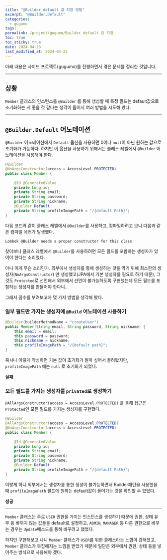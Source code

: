 ```yaml
---
title: "@Builder default 값 지정 방법"
excerpt: "@Builder.Default"
categories:
  - gugumo
tags: 
permalink: /project/gugumo/Builder default 값 지정
toc: true
toc_sticky: true
date: 2024-04-23
last_modified_at: 2024-04-23
---
```

아래 내용은 사이드 프로젝트(gugumo)를 진행하면서 겪은 문제를 정리한 것입니다.  

---

## 상황

`Member` 클래스의 인스턴스를 `@Builder` 를 통해 생성할 때 특정 필드는 default값으로 초기화하는 게 좋을 것 같다는 생각이 들어서 여러 방법을 시도해 봤다.


---
## `@Builder.Default` 어노테이션

`@Builder` 어노테이션에서 `Default` 옵션을 사용하면 0이나 `null`이 아닌 원하는 값으로 초기화가 가능하다.  하지만 이 옵션을 사용하기 위해서는 클래스 레벨에서 `@Builder` 어노테이션을 사용해야 한다.  

``` java
@Builder  
@NoArgsConstructor(access = AccessLevel.PROTECTED)   
public class Member {  
  
    @Id @GeneratedValue  
    private Long id;  
    private String email;  
    private String password;  
    private String nickname;
	@Builder.Default
    private String profileImagePath = "/{default Path}";  
}
```

다음 코드와 같이 클래스 레벨에서 `@Builder`를 사용하고, 컴파일하려고 보니 다음과 같은 컴파일 에러가 발생했다.  

```
Lombok @Builder needs a proper constructor for this class
```

찾아보니 클래스 레벨에서 `@Builder`를 사용하려면 모든 필드를 포함하는 생성자가 있어야 한다는 소리였다.  

아니 이게 무슨 소리인가. 외부에서 생성자를 통해 생성하는 것을 막기 위해 최소한의 생성자(`NoArgsConstructor`) 만 생성했고(JPA에서 기본 생성자를 필요로 하기 때문), 그것도 `Protected`로 선언해서 외부에서 선언이 불가능하도록 구현했는데 모든 필드를 포함하는 생성자를 만들어야 한다니..  

그래서 꼼수를 부려보고자 몇 가지 방법을 생각해 봤다.  

### 일부 필드만 가지는 생성자에 `@Build` 어노테이션 사용하기

``` java
@Builder(builderMethodName = "createUser")  
public Member(String email, String password, String nickname) {  
    this.email = email;  
    this.password = password;  
    this.nickname = nickname;
    this.profileImagePath = "/{default path}";
}
```

혹시나 이렇게 작성하면 기본 값이 초기화가 될까 싶어서 돌려봤지만, `profileImagePath` 에는 `null` 로 초기화가 되었다.  

**실패**
### 모든 필드를 가지는 생성자를 `privated`로 생성하기

`@AllArgsConstructor(access = AccessLevel.PROTECTED)` 를 통해 접근은 `Protected`인 모든 필드를 가지는 생성자를 구현했다.  

``` java
@Builder  
@AllArgsConstructor(access = AccessLevel.PROTECTED)
@NoArgsConstructor(access = AccessLevel.PROTECTED)   
public class Member {  
  
    @Id @GeneratedValue  
    private Long id;  
    private String email;  
    private String password;  
    private String nickname;
	@Builder.Default
    private String profileImagePath = "/{default Path}";  
}
```

이렇게 하니 외부에서는 생성자를 통한 생성이 불가능하면서 Builder패턴을 사용했을 때 `profileImagePath` 필드에 원하는 default값이 들어가는 것을 확인할 수 있었다.  

**성공**

---

`Member` 클래스는 주로 `USER` 권한을 가지는 인스턴스를 생성하기 때문에 권한, 상태 유무 등 바뀌지 않는 값들을 default로 설정하고, `ADMIN`, `MANAGER` 등 다른 권한으로 바꾸는 경우는 `Update`메소드를 통해 바꾸려고 했었다.  

하지만 구현해보고 나니 `Member` 클래스가 `USER`를 위한 클래스라는 느낌이 강해졌고, `Member` 클래스가 복잡해지는 느낌을 받았기 때문에 일단은 외부에서 권한, 상태 등을 넣어주는 방식으로 사용해야 겠다.  








